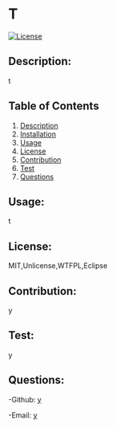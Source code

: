 # T

[![License](https://img.shields.io/badge/License-MIT,Unlicense,WTFPL,Eclipse-lightblue.svg)](https://www.boost.org/LICENSE_1_0.txt)


## Description:
t
## Table of Contents
1. [Description](#description)
2. [Installation](#installation)
3. [Usage](#usage)
4. [License](#license)
5. [Contribution](#contribution)
6. [Test](#test)
7. [Questions](#questions)

## Usage:
t
## License:
MIT,Unlicense,WTFPL,Eclipse
## Contribution:
y
## Test:
y
## Questions:
-Github: [y](https://github.com/y)

-Email: [y](mailto:y)
